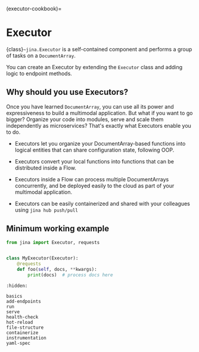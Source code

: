 (executor-cookbook)=
# Executor

{class}`~jina.Executor` is a self-contained component and performs a group of tasks on a `DocumentArray`. 

You can create an Executor by extending the `Executor` class and adding logic to endpoint methods.


## Why should you use Executors?

Once you have learned `DocumentArray`, you can use all its power and expressiveness to build a multimodal application.
But what if you want to go bigger? Organize your code into modules, serve and scale them independently as microservices? That's exactly what Executors enable you to do.

- Executors let you organize your DocumentArray-based functions into logical entities that can share configuration state, following OOP.

- Executors convert your local functions into functions that can be distributed inside a Flow.

- Executors inside a Flow can process multiple DocumentArrays concurrently, and be deployed easily to the cloud as part of your multimodal application.

- Executors can be easily containerized and shared with your colleagues using `jina hub push/pull`

## Minimum working example

```python
from jina import Executor, requests


class MyExecutor(Executor):
    @requests
    def foo(self, docs, **kwargs):
        print(docs)  # process docs here
```



```{toctree}
:hidden:

basics
add-endpoints
run
serve
health-check
hot-reload
file-structure
containerize
instrumentation
yaml-spec
```